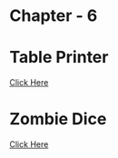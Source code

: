 # Chapter - 6

# Table Printer
[Click Here](https://github.com/Aaryanajith/amFOSS-Python/blob/main/Chapter-6/Table_Printer.py)


# Zombie Dice 
[Click Here](https://github.com/Aaryanajith/amFOSS-Python/blob/main/Chapter-6/Zombie_Dice.py)

